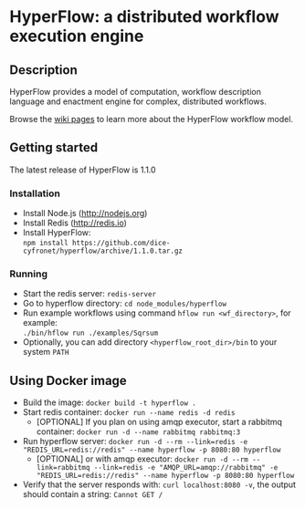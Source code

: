 # HyperFlow: a distributed workflow execution engine

## Description

HyperFlow provides a model of computation, workflow description language and enactment engine for complex, distributed workflows.

Browse the [wiki pages](https://github.com/balis/hyperflow/wiki) to learn more about the HyperFlow workflow model. 

## Getting started

The latest release of HyperFlow is 1.1.0

### Installation
* Install Node.js (http://nodejs.org)
* Install Redis (http://redis.io) 
* Install HyperFlow:<br>`npm install https://github.com/dice-cyfronet/hyperflow/archive/1.1.0.tar.gz`

### Running
* Start the redis server: `redis-server`
* Go to hyperflow directory: `cd node_modules/hyperflow`
* Run example workflows using command `hflow run <wf_directory>`, for example:<br>```./bin/hflow run ./examples/Sqrsum```
* Optionally, you can add directory `<hyperflow_root_dir>/bin` to your system `PATH`

## Using Docker image
* Build the image: `docker build -t hyperflow .`
* Start redis container: `docker run --name redis -d redis`
    * [OPTIONAL] If you plan on using amqp executor, start a rabbitmq container: `docker run -d --name rabbitmq rabbitmq:3`
* Run hyperflow server: `docker run -d --rm --link=redis -e "REDIS_URL=redis://redis" --name hyperflow -p 8080:80 hyperflow`
    * [OPTIONAL] or with amqp executor: `docker run -d --rm --link=rabbitmq --link=redis -e "AMQP_URL=amqp://rabbitmq" -e "REDIS_URL=redis://redis" --name hyperflow -p 8080:80 hyperflow`
* Verify that the server responds with: `curl localhost:8080 -v`, the output should contain a string: `Cannot GET /`
